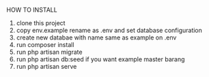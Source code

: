 HOW TO INSTALL
1. clone this project
2. copy env.example rename as .env and set database configuration
3. create new databae with name same as example on .env
4. run composer install
5. run php artisan migrate
6. run php artisan db:seed if you want example master barang
7. run php artisan serve